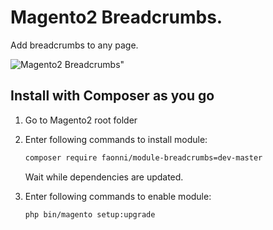 # Magento2 Breadcrumbs. 
Add breadcrumbs to any page.

<img alt="Magento2 Breadcrumbs" src="http://i.imgur.com/ZznPoeY.png" />"
## Install with Composer as you go

1. Go to Magento2 root folder

2. Enter following commands to install module:

    ```bash
    composer require faonni/module-breadcrumbs=dev-master
    ```
   Wait while dependencies are updated.

3. Enter following commands to enable module:

    ```bash
    php bin/magento setup:upgrade
    ```